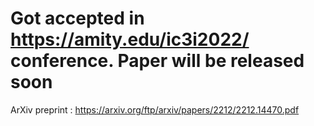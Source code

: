# Got accepted in https://amity.edu/ic3i2022/ conference. Paper will be released soon 

ArXiv preprint : https://arxiv.org/ftp/arxiv/papers/2212/2212.14470.pdf
